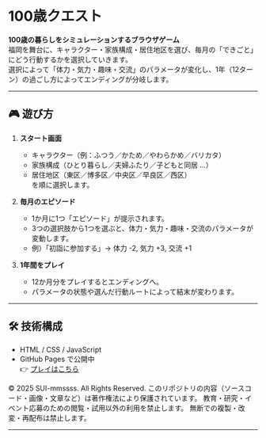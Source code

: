 # 100歳クエスト

**100歳の暮らしをシミュレーションするブラウザゲーム**  
福岡を舞台に、キャラクター・家族構成・居住地区を選び、毎月の「できごと」にどう行動するかを選択していきます。  
選択によって「体力・気力・趣味・交流」のパラメータが変化し、1年（12ターン）の過ごし方によってエンディングが分岐します。  

---

## 🎮 遊び方

1. **スタート画面**  
   - キャラクター（例：ふつう／かため／やわらかめ／バリカタ）  
   - 家族構成（ひとり暮らし／夫婦ふたり／子どもと同居 …）  
   - 居住地区（東区／博多区／中央区／早良区／西区）  
   を順に選択します。

2. **毎月のエピソード**  
   - 1か月に1つ「エピソード」が提示されます。  
   - 3つの選択肢から1つを選ぶと、体力・気力・趣味・交流のパラメータが変動します。  
   - 例）「初詣に参加する」→ 体力 -2, 気力 +3, 交流 +1  

3. **1年間をプレイ**  
   - 12か月分をプレイするとエンディングへ。  
   - パラメータの状態や選んだ行動ルートによって結末が変わります。  

---

## 🛠️ 技術構成

- HTML / CSS / JavaScript
- GitHub Pages で公開中  
  👉 [プレイはこちら](https://sui-mmssss.github.io/100sai-quest/)

© 2025 SUI-mmssss. All Rights Reserved.
このリポジトリの内容（ソースコード・画像・文章など）は著作権法により保護されています。
教育・研究・イベント応募のための閲覧・試用以外の利用を禁止します。
無断での複製・改変・再配布は禁止します。


---


